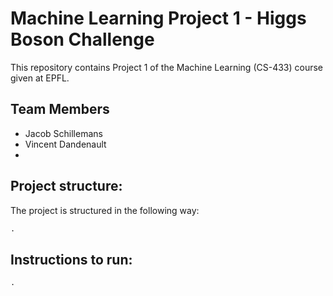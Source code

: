 # Machine Learning Project 1 - Higgs Boson Challenge

This repository contains Project 1 of the Machine Learning (CS-433) course given at EPFL.

## Team Members
- Jacob Schillemans
- Vincent Dandenault
- 

## Project structure: 

The project is structured in the following way:

```markdown
.
```

## Instructions to run:
```markdown
.
```



